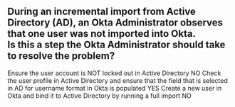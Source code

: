 ## During an incremental import from Active Directory (AD), an Okta Administrator observes that one user was not imported into Okta.<br>Is this a step the Okta Administrator should take to resolve the problem?

Ensure the user account is NOT locked out in Active Directory NO
Check the user profile in Active Directory and ensure that the field that is selected in AD for username format in Okta is populated YES
Create a new user in Okta and bind it to Active Directory by running a full import NO

